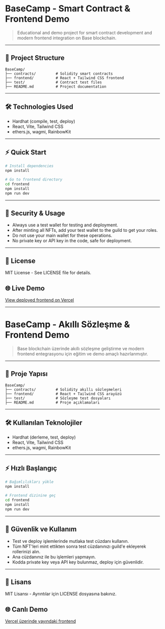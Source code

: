# BaseCamp - Smart Contract & Frontend Demo

> Educational and demo project for smart contract development and modern frontend integration on Base blockchain.

---

## 📂 Project Structure

```
BaseCamp/
├── contracts/         # Solidity smart contracts
├── frontend/          # React + Tailwind CSS frontend
├── test/              # Contract test files
├── README.md          # Project documentation
```

---

## 🛠️ Technologies Used

- Hardhat (compile, test, deploy)
- React, Vite, Tailwind CSS
- ethers.js, wagmi, RainbowKit

---

## ⚡ Quick Start

```bash
# Install dependencies
npm install

# Go to frontend directory
cd frontend
npm install
npm run dev
```

---

## 🔐 Security & Usage

- Always use a test wallet for testing and deployment.
- After minting all NFTs, add your test wallet to the guild to get your roles.
- Do not use your main wallet for these operations.
- No private key or API key in the code, safe for deployment.

---

## 📄 License

MIT License - See LICENSE file for details.

## 🌐 Live Demo
[View deployed frontend on Vercel](https://basecamp-deploy.vercel.app/)

---

# BaseCamp - Akıllı Sözleşme & Frontend Demo

> Base blockchain üzerinde akıllı sözleşme geliştirme ve modern frontend entegrasyonu için eğitim ve demo amaçlı hazırlanmıştır.

---

## 📂 Proje Yapısı

```
BaseCamp/
├── contracts/         # Solidity akıllı sözleşmeleri
├── frontend/          # React + Tailwind CSS arayüzü
├── test/              # Sözleşme test dosyaları
├── README.md          # Proje açıklamaları
```

---

## 🛠️ Kullanılan Teknolojiler

- Hardhat (derleme, test, deploy)
- React, Vite, Tailwind CSS
- ethers.js, wagmi, RainbowKit

---

## ⚡ Hızlı Başlangıç

```bash
# Bağımlılıkları yükle
npm install

# Frontend dizinine geç
cd frontend
npm install
npm run dev
```

---

## 🔐 Güvenlik ve Kullanım

- Test ve deploy işlemlerinde mutlaka test cüzdanı kullanın.
- Tüm NFT'leri mint ettikten sonra test cüzdanınızı guild'e ekleyerek rollerinizi alın.
- Ana cüzdanınız ile bu işlemleri yapmayın.
- Kodda private key veya API key bulunmaz, deploy için güvenlidir.

---

## 📄 Lisans

MIT Lisansı - Ayrıntılar için LICENSE dosyasına bakınız.

## 🌐 Canlı Demo
[Vercel üzerinde yayındaki frontend](https://basecamp-deploy.vercel.app/)
